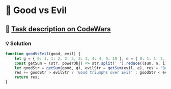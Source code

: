 # 📝 Good vs Evil

## 🔗 [Task description on CodeWars](https://www.codewars.com/kata/52761ee4cffbc69732000738)

### 💡 Solution

```javascript
function goodVsEvil(good, evil) {
    let g = { 0: 1, 1: 2, 2: 3, 3: 3, 4: 4, 5: 10 }, e = { 0: 1, 1: 2, 2: 2, 3: 2, 4: 3, 5: 5, 6: 10 };
    const getSum = (str, powerObj) => str.split(' ').reduce((sum, n, i) => sum + (n * powerObj[i]), 0);
    let goodStr = getSum(good, g), evilStr = getSum(evil, e), res = 'Battle Result: ';
    res += goodStr > evilStr ? 'Good triumphs over Evil' : goodStr < evilStr ? 'Evil eradicates all trace of Good' : 'No victor on this battle field';
    return res;
}
```
